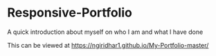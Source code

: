 # Responsive-Portfolio

A quick introduction about myself on who I am and what I have done

This can be viewed at 
https://ngiridhar1.github.io/My-Portfolio-master/